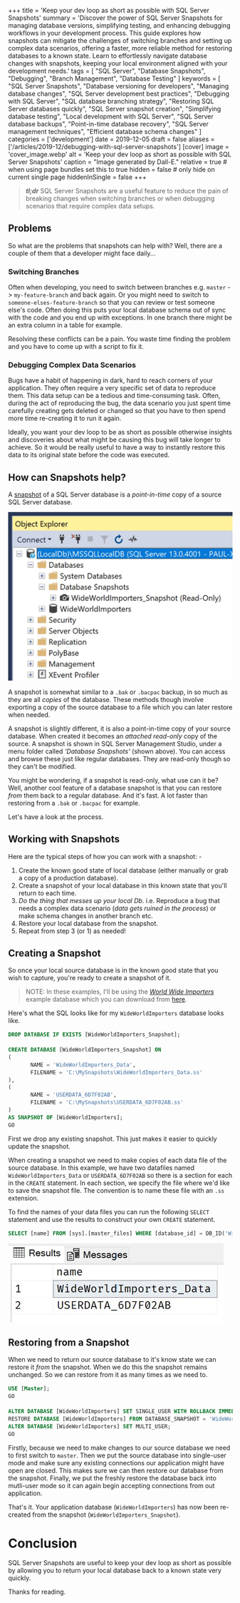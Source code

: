 +++
title = 'Keep your dev loop as short as possible with SQL Server Snapshots'
summary = 'Discover the power of SQL Server Snapshots for managing database versions, simplifying testing, and enhancing debugging workflows in your development process. This guide explores how snapshots can mitigate the challenges of switching branches and setting up complex data scenarios, offering a faster, more reliable method for restoring databases to a known state. Learn to effortlessly navigate database changes with snapshots, keeping your local environment aligned with your development needs.'
tags = [
    "SQL Server",
    "Database Snapshots",
    "Debugging",
    "Branch Management",
    "Database Testing"
]
keywords = [
    "SQL Server Snapshots",
    "Database versioning for developers",
    "Managing database changes",
    "SQL Server development best practices",
    "Debugging with SQL Server",
    "SQL database branching strategy",
    "Restoring SQL Server databases quickly",
    "SQL Server snapshot creation",
    "Simplifying database testing",
    "Local development with SQL Server",
    "SQL Server database backups",
    "Point-in-time database recovery",
    "SQL Server management techniques",
    "Efficient database schema changes"
]
categories = ['development']
date = 2019-12-05
draft = false
aliases = ['/articles/2019-12/debugging-with-sql-server-snapshots']
[cover]
    image = 'cover_image.webp'
    alt = 'Keep your dev loop as short as possible with SQL Server Snapshots'
    caption = "Image generated by Dall-E."
    relative = true # when using page bundles set this to true
    hidden = false # only hide on current single page
	hiddenInSingle = false
+++

> _**tl;dr**_ SQL Server Snapshots are a useful feature to reduce the pain of breaking changes when switching branches or when debugging scenarios that require complex data setups.

## Problems

So what are the problems that snapshots can help with? Well, there are a couple of them that a developer might face daily...

### Switching Branches

Often when developing, you need to switch between branches e.g. `master` -> `my-feature-branch` and back again. Or you might need to switch to `someone-elses-feature-branch` so that you can review or test someone else's code. Often doing this puts your local database schema out of sync with the code and you end up with exceptions. In one branch there might be an extra column in a table for example.

Resolving these conflicts can be a pain. You waste time finding the problem and you have to come up with a script to fix it.

### Debugging Complex Data Scenarios

Bugs have a habit of happening in dark, hard to reach corners of your application. They often require a very specific set of data to reproduce them. This data setup can be a tedious and time-consuming task. Often, during the act of reproducing the bug, the data scenario you just spent time carefully creating gets deleted or changed so that you have to then spend more time re-creating it to run it again.

Ideally, you want your dev loop to be as short as possible otherwise insights and discoveries about what might be causing this bug will take longer to achieve. So it would be really useful to have a way to instantly restore this data to its original state before the code was executed.

## How can Snapshots help?

A [snapshot](https://docs.microsoft.com/en-us/sql/relational-databases/databases/database-snapshots-sql-server) of a SQL Server database is a _point-in-time_ copy of a source SQL Server database.

![Snapshot](./ssms-snapshots.jpg)

A snapshot is somewhat similar to a `.bak` or `.bacpac` backup, in so much as they are all _copies_ of the database. These methods though involve exporting a copy of the source database to a file which you can later restore when needed.

A snapshot is slightly different, it is also a point-in-time copy of your source database. When created it becomes an _attached_ _read-only_ copy of the source. A snapshot is shown in SQL Server Management Studio, under a menu folder called _'Database Snapshots'_ (shown above). You can access and browse these just like regular databases. They are read-only though so they can't be modified.

You might be wondering, if a snapshot is read-only, what use can it be? Well, another cool feature of a database snapshot is that you can restore _from_ them back to a regular database. And it's fast. A lot faster than restoring from a `.bak` or `.bacpac` for example.

Let's have a look at the process.

## Working with Snapshots

Here are the typical steps of how you can work with a snapshot: -

1. Create the known good state of local database (either manually or grab a copy of a production database).
2. Create a snapshot of your local database in this known state that you'll return to each time.
3. _Do the thing that messes up your local Db_. i.e. Reproduce a bug that needs a complex data scenario (_data gets ruined in the process_) or make schema changes in another branch etc.
4. Restore your local database from the snapshot.
5. Repeat from step 3 (or 1) as needed!

## Creating a Snapshot

So once your local source database is in the known good state that you wish to capture, you're ready to create a snapshot of it.

> NOTE: In these examples, I'll be using the [_World Wide Importers_](https://github.com/microsoft/sql-server-samples/tree/master/samples/databases/wide-world-importers) example database which you can download from [here](https://github.com/microsoft/sql-server-samples/releases/download/wide-world-importers-v1.0/WideWorldImporters-Standard.bak).

Here's what the SQL looks like for my `WideWorldImporters` database looks like.

```SQL
DROP DATABASE IF EXISTS [WideWorldImporters_Snapshot];

CREATE DATABASE [WideWorldImporters_Snapshot] ON
(
       NAME = 'WideWorldImporters_Data',
       FILENAME = 'C:\MySnapshots\WideWorldImporters_Data.ss'
),
(
       NAME = 'USERDATA_6D7F02AB',
       FILENAME = 'C:\MySnapshots\USERDATA_6D7F02AB.ss'
)
AS SNAPSHOT OF [WideWorldImporters];
GO
```

First we drop any existing snapshot. This just makes it easier to quickly update the snapshot.

When creating a snapshot we need to make copies of each data file of the source database. In this example, we have two datafiles named `WideWorldImporters_Data` or `USERDATA_6D7F02AB` so there is a section for each in the `CREATE` statement. In each section, we specify the file where we'd like to save the snapshot file. The convention is to name these file with an `.ss` extension.

To find the names of your data files you can run the following `SELECT` statement and use the results to construct your own `CREATE` statement.

```SQL
SELECT [name] FROM [sys].[master_files] WHERE [database_id] = DB_ID('WideWorldImporters') AND [type] = 0;
```

![Data File Names](./data-file-names.jpg)

## Restoring from a Snapshot

When we need to return our source database to it's know state we can restore it _from_ the snapshot. When we do this the snapshot remains unchanged. So we can restore from it as many times as we need to.

```SQL
USE [Master];
GO

ALTER DATABASE [WideWorldImporters] SET SINGLE_USER WITH ROLLBACK IMMEDIATE;
RESTORE DATABASE [WideWorldImporters] FROM DATABASE_SNAPSHOT = 'WideWorldImporters_Snapshot';
ALTER DATABASE [WideWorldImporters] SET MULTI_USER;
GO
```

Firstly, because we need to make changes to our source database we need to first switch to `master`.
Then we put the source database into single-user mode and make sure any existing connections our application might have open are closed.
This makes sure we can then restore our database from the snapshot.
Finally, we put the freshly restore the database back into mutli-user mode so it can again begin accepting connections from out application.

That's it. Your application database (`WideWorldImporters`) has now been re-created from the snapshot (`WideWorldImporters_Snapshot`).

# Conclusion

SQL Server Snapshots are useful to keep your dev loop as short as possible by allowing you to return your local database back to a known state very quickly.

Thanks for reading.
